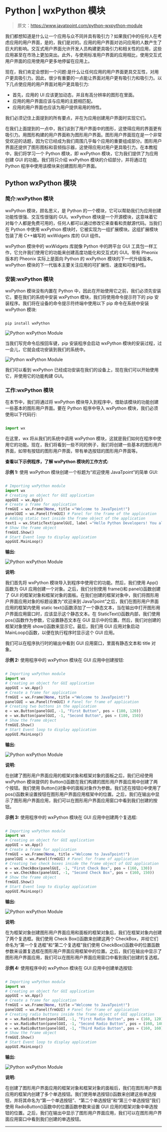 # Python | wxPython 模块

> 原文：<https://www.javatpoint.com/python-wxpython-module>

我们都想知道是什么让一个应用与众不同并具有吸引力？如果我们中的任何人在考虑应用的用户界面，是的，我们是对的。应用的用户界面对访问应用的人数产生了巨大的影响。交互式用户界面允许开发人员构建更具吸引力和相关性的应用，这些应用甚至在市场上更加突出。此外，与使用标准用户界面的应用相比，使用交互式用户界面的应用使用户更多地停留在应用上。

现在，我们肯定会想到一个问题:是什么让任何应用的用户界面更具交互性，对用户更具吸引力。因此，很少有重要的一点能让界面对用户更有吸引力和吸引力。以下几点使应用的用户界面对用户更具吸引力:

*   首先，应用的 UI 应该更加动态，并且有高分辨率的图形在里面。
*   应用的用户界面应该与应用的主题相匹配。
*   应用的用户界面也应该为用户提供易用的特性。

我们必须记住上面提到的所有要点，并在为应用创建用户界面时实现它们。

在我们上面提到的一点中，我们谈到了用户界面中的图形，这使得应用的界面更有吸引力。用图形构建的用户界面称为图形用户界面。图形用户界面现在是一个非常受欢迎的话题，因为它已经成为我们周围几乎每个应用的重要组成部分。图形用户界面还提供了图形图标和音频指示器，这使得应用对用户更具吸引力。在本教程中，我们将学习一个 Python 模块，即 wxPython 模块，它为我们提供了为应用创建 GUI 的功能。我们将只介绍 wxPython 模块的介绍部分，并将通过在 Python 程序中使用该模块来创建图形用户界面。

## Python wxPython 模块

### 简介:wxPython 模块

wxPython 模块，顾名思义，是 Python 的一个模块，它可以帮助我们为应用创建功能性很强、交互性很强的 GUI。wxPython 模块是一个开源模块，这意味着它对每个人都是免费可用的，任何人都可以通过修改它来查看和贡献源代码。当我们在 Python 中使用 wxPython 模块时，它被实现为一组扩展模块。这组扩展模块包装了用 C++编写的 wxWidgets 库的 GUI 组件。

wxPython 模块中的 wxWidgets 库就像 Python 中的跨平台 GUI 工具包一样工作，它允许我们使用它的功能来创建高度功能化和交互式的 GUI。带有 Pheonix 版本的 Pheonix 实际上是面向 Python 的 wxPython 模块的下一代升级版本。wxPython 模块的下一代版本主要关注应用的可扩展性、速度和可维护性。

### 安装:wxPython 模块

wxPython 模块没有内置在 Python 中，因此在开始使用它之前，我们必须先安装它。要在我们的系统中安装 wxPython 模块，我们将使用命令提示符下的 pip 安装程序。我们将在设备的命令提示符终端中使用以下 pip 命令在系统中安装 wxPython 模块:

```py

pip install wxPython

```

![Python wxPython Module](img/4d1cb45610cd29df890220eaf02faa64.png)

当我们写完命令后按回车键，pip 安装程序会启动 wxPython 模块的安装过程，过一会儿，它就会成功安装到我们的系统中。

![Python wxPython Module](img/9e63d8c21a0627da9a09264bd60d441f.png)

我们可以看到 wxPython 已经成功安装在我们的设备上，现在我们可以开始使用它，并使用它的功能构建 GUI。

### 工作:wxPython 模块

在本节中，我们将通过将 wxPython 模块导入到程序中，借助该模块的功能创建一些基本的图形用户界面。要在 Python 程序中导入 wxPython 模块，我们必须使用以下代码行:

```py

import wx

```

在这里，wx 将从我们的系统中调用 wxPython 模块，这就是我们如何在程序中使用它的功能。现在，我们将看到一些不同的例子，我们将创建一些基本的图形用户界面，如带有按钮的图形用户界面，带有单选按钮的图形用户界面等。

**查看以下示例程序，了解 wxPython 模块的工作方式:**

**示例 1:** 使用 wxPython 模块创建一个标题为“欢迎使用 JavaTpoint”的简单 GUI:

```py

# Importing wxPython module
import wx
# Creating an object for GUI application
appGUI = wx.App()
# Create a frame for application
frmGUI = wx.Frame(None, title ="Welcome to JavaTpoint!")
panelGUI = wx.Panel(frmGUI) # Panel for the frame of the application
# Adding static text inside the frame object of the application
text1 = wx.StaticText(panelGUI, label ="Hello Python Developers! You all are welcomed at JavaTpoint", pos = (120, 60))
# Show the frame object
frmGUI.Show()
# Start Event loop to display application
appGUI.MainLoop()

```

**输出:**

![Python wxPython Module](img/2f74a6848eaa485b755bac574f9eb449.png)

**说明:**

我们首先将 wxPython 模块导入到程序中使用它的功能。然后，我们使用 App()函数为 GUI 应用创建一个对象。之后，我们分别使用 frame()和 panel()函数创建了 GUI 的框架对象和框架对象的面板。在我们创建的框架对象中，我们将图形用户界面应用对象的标题设置为“欢迎来到 JavaTpoint”之后，我们在图形用户界面应用的框架内使用 static text()函数添加了一个静态文本，当在输出中打开图形用户界面应用窗口时，应该显示这个静态文本。在 StaticText()函数内部，我们使用 pos()函数作为参数，它设置静态文本在 GUI 显示中的位置。然后，我们对创建的框架对象使用 show()函数来显示它。最后，我们用 GUI 应用对象启动 MainLoop()函数，以便在执行程序时显示这个 GUI 应用。

我们可以在程序执行时的输出中看到 GUI 应用窗口，里面有静态文本和 title 对象。

**示例 2:** 使用程序中的 wxPython 模块在 GUI 应用中创建按钮:

```py

# Importing wxPython module
import wx
# Creating an object for GUI application
appGUI = wx.App()
# Create a frame for application
frmGUI = wx.Frame(None, title ="Welcome to JavaTpoint!")
panelGUI = wx.Panel(frmGUI) # Panel for frame of application
# Creating two buttons in the application
e = wx.Button(panelGUI, -1, "First Button", pos = (180, 120))
e = wx.Button(panelGUI, -1, "Second Button", pos = (180, 150))
# Show the frame object
frmGUI.Show()
# Start Event loop to display application
appGUI.MainLoop()

```

**输出:**

![Python wxPython Module](img/0235fbc8aac99fe232653ae7904a9da2.png)

**说明:**

在创建了图形用户界面应用的框架对象和框架对象的面板之后，我们已经使用 wxPython 模块提供的 Button()函数在我们构建的图形用户界面应用中创建了两个按钮。我们使用 Button()对象中的面板对象作为参数。我们还在按钮()中使用了 pos()函数来设置按钮在图形用户界面应用框架中的位置。之后，我们在输出中显示了图形用户界面应用，我们可以在图形用户界面应用窗口中看到我们创建的按钮。

**示例 3:** 使用程序中的 wxPython 模块在 GUI 应用中创建两个复选框:

```py

# Importing wxPython module
import wx
# Creating an object for GUI application
appGUI = wx.App()
# Create a frame for application
frmGUI = wx.Frame(None, title ="Welcome to JavaTpoint!")
panelGUI = wx.Panel(frmGUI) # Panel for frame of application
# Creating two check boxes inside the frame object of GUI application
e = wx.CheckBox(panelGUI, -1, "First Check Box", pos = (160, 130))
e = wx.CheckBox(panelGUI, -1, "Second Check Box", pos = (160, 150))
# Show the frame object
frmGUI.Show()
# Start Event loop to display application
appGUI.MainLoop()

```

**输出:**

![Python wxPython Module](img/dae7391bfd33b3b49120dc8cd5209f83.png)

**说明:**

在为框架对象创建图形用户界面应用和面板的框架对象后，我们在框架对象内创建了两个复选框。我们使用 Check Box()函数来创建这两个 CheckBox，并给它们命名为“第一个复选框”和“第二个复选框”我们使用 CheckBox()函数中的位置函数参数来设置复选框在图形用户界面应用框架中的位置。之后，我们在输出中显示了图形用户界面应用，我们可以在图形用户界面应用窗口中看到我们创建的复选框。

**示例 4:** 使用程序中的 wxPython 模块在 GUI 应用中创建单选按钮:

```py

# Importing wxPython module
import wx
# Creating an object for GUI application
appGUI = wx.App()
# Create a frame for application
frmGUI = wx.Frame(None, title ="Welcome to JavaTpoint!")
panelGUI = wx.Panel(frmGUI) # Panel for frame of application
# Creating radio buttons inside the frame object of GUI application
e = wx.RadioButton(panelGUI, -1, "First Radio Button", pos = (160, 120))
e = wx.RadioButton(panelGUI, -1, "Second Radio Button", pos = (160, 140))
e = wx.RadioButton(panelGUI, -1, "Third Radio Button", pos = (160, 160))
# Show the frame object
frmGUI.Show()
# Start Event loop to display application
appGUI.MainLoop()

```

**输出:**

![Python wxPython Module](img/d3a34dd89a963152ac6ed6b639cfbfee.png)

**说明:**

在创建了图形用户界面应用的框架对象和框架对象的面板后，我们在图形用户界面应用的框架内创建了多个单选按钮。我们使用单选按钮()函数来创建这些单选按钮，并将其命名为“第一个单选按钮”、“第二个单选按钮”和“第三个单选按钮”我们使用 RadioButton()函数中的位置函数参数来设置 GUI 应用的框架对象中单选按钮的位置。之后，我们在输出中显示了图形用户界面应用，我们可以在图形用户界面应用窗口中看到我们创建的单选按钮。

* * *